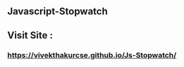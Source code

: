 <h2>Javascript-Stopwatch</h2>
<h2>Visit Site : </h2>
<h3><a href="https://vivekthakurcse.github.io/Js-Stopwatch/">https://vivekthakurcse.github.io/Js-Stopwatch/</a></h4>
